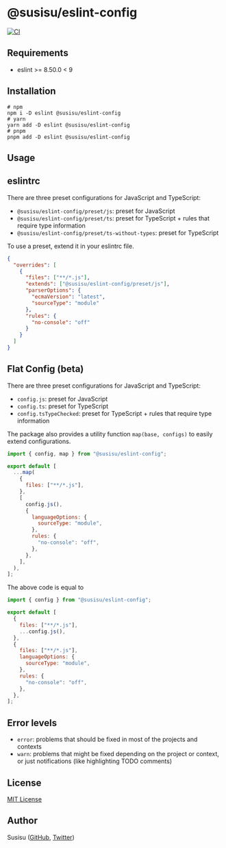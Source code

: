 # @susisu/eslint-config

[![CI](https://github.com/susisu/eslint-config/workflows/CI/badge.svg)](https://github.com/susisu/eslint-config/actions?query=workflow%3ACI)

## Requirements

- eslint >= 8.50.0 < 9

## Installation

``` shell
# npm
npm i -D eslint @susisu/eslint-config
# yarn
yarn add -D eslint @susisu/eslint-config
# pnpm
pnpm add -D eslint @susisu/eslint-config
```

## Usage

## eslintrc

There are three preset configurations for JavaScript and TypeScript:

- `@susisu/eslint-config/preset/js`: preset for JavaScript
- `@susisu/eslint-config/preset/ts`: preset for TypeScript + rules that require type information
- `@susisu/eslint-config/preset/ts-without-types`: preset for TypeScript

To use a preset, extend it in your eslintrc file.

``` json
{
  "overrides": [
    {
      "files": ["**/*.js"],
      "extends": ["@susisu/eslint-config/preset/js"],
      "parserOptions": {
        "ecmaVersion": "latest",
        "sourceType": "module"
      },
      "rules": {
        "no-console": "off"
      }
    }
  ]
}
```

## Flat Config (beta)

There are three preset configurations for JavaScript and TypeScript:

- `config.js`: preset for JavaScript
- `config.ts`: preset for TypeScript
- `config.tsTypeChecked`: preset for TypeScript + rules that require type information

The package also provides a utility function `map(base, configs)` to easily extend configurations.

``` js
import { config, map } from "@susisu/eslint-config";

export default [
  ...map(
    {
      files: ["**/*.js"],
    },
    [
      config.js(),
      {
        languageOptions: {
          sourceType: "module",
        },
        rules: {
          "no-console": "off",
        },
      },
    ],
  ),
];
```

The above code is equal to

``` js
import { config } from "@susisu/eslint-config";

export default [
  {
    files: ["**/*.js"],
    ...config.js(),
  },
  {
    files: ["**/*.js"],
    languageOptions: {
      sourceType: "module",
    },
    rules: {
      "no-console": "off",
    },
  },
];
```

## Error levels

- `error`: problems that should be fixed in most of the projects and contexts
- `warn`: problems that might be fixed depending on the project or context, or just notifications (like highlighting TODO comments)

## License

[MIT License](http://opensource.org/licenses/mit-license.php)

## Author

Susisu ([GitHub](https://github.com/susisu), [Twitter](https://twitter.com/susisu2413))
